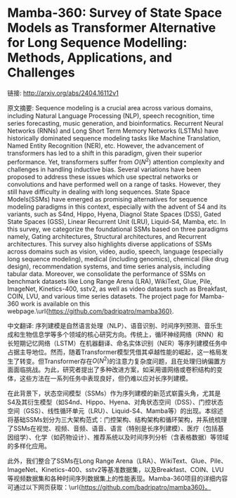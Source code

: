 # Mamba-360: Survey of State Space Models as Transformer Alternative for Long Sequence Modelling: Methods, Applications, and Challenges

链接: http://arxiv.org/abs/2404.16112v1

原文摘要:
Sequence modeling is a crucial area across various domains, including Natural
Language Processing (NLP), speech recognition, time series forecasting, music
generation, and bioinformatics. Recurrent Neural Networks (RNNs) and Long Short
Term Memory Networks (LSTMs) have historically dominated sequence modeling
tasks like Machine Translation, Named Entity Recognition (NER), etc. However,
the advancement of transformers has led to a shift in this paradigm, given
their superior performance. Yet, transformers suffer from $O(N^2)$ attention
complexity and challenges in handling inductive bias. Several variations have
been proposed to address these issues which use spectral networks or
convolutions and have performed well on a range of tasks. However, they still
have difficulty in dealing with long sequences. State Space Models(SSMs) have
emerged as promising alternatives for sequence modeling paradigms in this
context, especially with the advent of S4 and its variants, such as S4nd,
Hippo, Hyena, Diagnol State Spaces (DSS), Gated State Spaces (GSS), Linear
Recurrent Unit (LRU), Liquid-S4, Mamba, etc. In this survey, we categorize the
foundational SSMs based on three paradigms namely, Gating architectures,
Structural architectures, and Recurrent architectures. This survey also
highlights diverse applications of SSMs across domains such as vision, video,
audio, speech, language (especially long sequence modeling), medical (including
genomics), chemical (like drug design), recommendation systems, and time series
analysis, including tabular data. Moreover, we consolidate the performance of
SSMs on benchmark datasets like Long Range Arena (LRA), WikiText, Glue, Pile,
ImageNet, Kinetics-400, sstv2, as well as video datasets such as Breakfast,
COIN, LVU, and various time series datasets. The project page for Mamba-360
work is available on this webpage.\url{https://github.com/badripatro/mamba360}.

中文翻译:
序列建模是自然语言处理（NLP）、语音识别、时间序列预测、音乐生成和生物信息学等多个领域的核心研究方向。传统上，循环神经网络（RNN）和长短期记忆网络（LSTM）在机器翻译、命名实体识别（NER）等序列建模任务中占据主导地位。然而，随着Transformer模型凭借其卓越性能的崛起，这一格局发生了转变。但Transformer存在$O(N^2)$的注意力复杂度问题，且在处理归纳偏置方面面临挑战。为此，研究者提出了多种改进方案，如采用谱网络或卷积结构的变体，这些方法在一系列任务中表现良好，但仍难以应对长序列建模。

在此背景下，状态空间模型（SSMs）作为序列建模的新范式崭露头角，尤其是S4及其衍生模型（如S4nd、Hippo、Hyena、对角状态空间（DSS）、门控状态空间（GSS）、线性循环单元（LRU）、Liquid-S4、Mamba等）的出现。本综述将基础SSMs划分为三大架构范式：门控架构、结构架构和循环架构，并系统梳理了SSMs在视觉、视频、音频、语音、语言（特别是长序列建模）、医疗（包括基因组学）、化学（如药物设计）、推荐系统以及时间序列分析（含表格数据）等领域的多样化应用。

此外，我们整合了SSMs在Long Range Arena（LRA）、WikiText、Glue、Pile、ImageNet、Kinetics-400、sstv2等基准数据集，以及Breakfast、COIN、LVU等视频数据集和各种时间序列数据集上的性能表现。Mamba-360项目的详细内容可通过以下网页获取：\url{https://github.com/badripatro/mamba360}。
